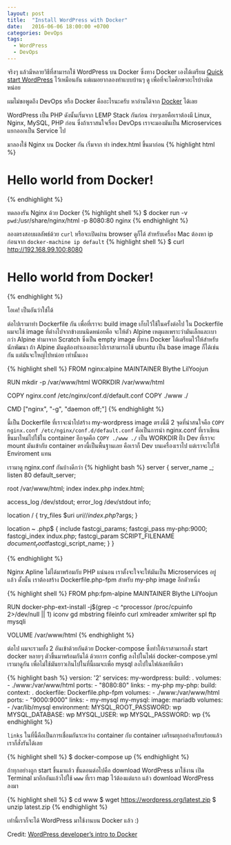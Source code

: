 ```yaml
---
layout: post
title:  "Install WordPress with Docker"
date:   2016-06-06 18:00:00 +0700
categories: DevOps
tags:
  - WordPress
  - DevOps
---
```

จริงๆ แล้วมีหลายวิธีที่สามารถใช้ WordPress บน Docker ซึ่งทาง Docker เองได้เตรียม [Quick start WordPress](https://docs.docker.com/compose/wordpress/) ไว้เหมือนกัน แต่ผมอยากลองทำแบบบ้านๆ ดู เพื่อที่จะไดศึกษาอะไรบ้างนิดหน่อย

ผมไม่ขอพูดถึง DevOps หรือ Docker คืออะไรนะครับ หาอ่านได้จาก [Docker](https://www.docker.com/) ได้เลย

WordPress เป็น PHP ดังนั้นเริ่มจาก LEMP Stack กันก่อน ง่ายๆเลยคือเราต้องมี Linux, Nginx, MySQL, PHP ก่อน ซึ่งถ้าเราสนใจเรื่อง DevOps เราจะมองมันเป็น Microservices แยกออกเป็น Service ไป

มาลองใช้ Nginx บน Docker กัน เริ่มจาก ทำ index.html ขึ้นมาก่อน
{% highlight html %}
<h1>Hello world from Docker!</h1>
{% endhighlight %}

ทดลองรัน Nginx ด้วย Docker
{% highlight shell %}
$ docker run -v `pwd`:/usr/share/nginx/html -p 8080:80 nginx
{% endhighlight %}

ลองตรงสอบผลลัพธ์ด้วย `curl` หรือจะเปิดผ่าน browser ดูก็ได้
สำหรับเครื่อง Mac ต้องหา ip ก่อนจาก `docker-machine ip default`
{% highlight shell %}
$ curl http://192.168.99.100:8080
<h1>Hello world from Docker!</h1>
{% endhighlight %}

โอเค! เป็นอันว่าใช่ได้

ต่อไปเรามาทำ Dockerfile กัน เพื่อที่เราจะ build image เก็บไว้ใช้ในครั้งต่อไป ใน Dockerfile ผมจะใช้ image ที่ต่างไปจากข้างบนนิดหน่อยคือ จะให้ตัว Alpine เหตุผลเพราะว่ามันเล็กและเบากว่า Alpine ทำมาจาก Scratch ซึ่งเป็น empty image ที่ทาง Docker ได้เตรียมไว้ให้สำหรับนักพัฒนา ถ้า Alpine มันดูต้องทำเองเยอะไปเราสามารถใช้ ubuntu เป็น base image ก็ได้เช่นกัน แต่มันจะใหญ่ไปหน่อย เท่านั้นเอง

{% highlight shell %}
FROM nginx:alpine
MAINTAINER Blythe LilYoojun

RUN mkdir -p /var/www/html
WORKDIR /var/www/html

COPY nginx.conf /etc/nginx/conf.d/default.conf
COPY ./www ./

CMD ["nginx", "-g", "daemon off;"]
{% endhighlight %}

นี้เป็น Dockerfile ที่เราจะนำไปสร้าง my-wordpress image ตรงนี้มี 2 จุดที่น่าสนใจคือ `COPY nginx.conf /etc/nginx/conf.d/default.conf` คือเป็นการนำ nginx.conf ที่เราเขียนขึ้นมาใหม่ไปใช้ใน container อีกจุดคือ `COPY ./www ./` เป็น WORKDIR ฝั่ง Dev ที่เราจะ mount มันเข้ากับ container ตรงนี้เป็นพื้นฐานเลย คือเราก็ Dev บนเครื่องเราไป แต่เราจะไปให้ Enviroment แทน

เรามาดู nginx.conf กันบ้างดีกว่า
{% highlight bash %}
server {
  server_name _;
  listen 80 default_server;

  root /var/www/html;
  index index.php index.html;

  access_log /dev/stdout;
  error_log /dev/stdout info;

  location / {
    try_files $uri $uri/ /index.php?$args;
  }

  location ~ .php$ {
    include fastcgi_params;
    fastcgi_pass my-php:9000;
    fastcgi_index indux.php;
    fastcgi_param SCRIPT_FILENAME $document_root$fastcgi_script_name;
  }
}

{% endhighlight %}

Nginx Apline ไม่ได้มาพร้อมกับ PHP แน่นอน เราตั้งจะใจจะให้มันเป็น Microservices อยู่แล้ว ดั้งนั้น เราต้องสร้าง Dockerfile.php-fpm สำหรับ my-php image อีกตัวหนึ่ง

{% highlight shell %}
FROM php:fpm-alpine
MAINTAINER Blythe LilYoojun

RUN docker-php-ext-install -j$(grep -c ^processor /proc/cpuinfo 2>/dev/null || 1) iconv gd mbstring fileinfo curl xmlreader xmlwriter spl ftp mysqli

VOLUME /var/www/html
{% endhighlight %}

ต่อไป ผมจะรวมทั้ง 2 อันเข้าด้วยกันด้วย Docker-compose ซึ่งทำให้เราสามารถสั่ง start docker หลายๆ ตัวขึ้นมาพร้อมกันได้ ด้วยการ config ลงไปในไฟล์ docker-compose.yml เรามาดูกัน เพื่อไม่ใช้มันยาวเกินไปในที่นี้ผมจะเพื่อ mysql ลงไปในไฟล์เลยทีเดียว

{% highlight bash %}
version: '2'
services:
  my-wordpress:
    build: .
    volumes:
      - ./www:/var/www/html
    ports:
      - "8080:80"
    links:
      - my-php
  my-php:
    build:
      context: .
      dockerfile: Dockerfile.php-fpm
    volumes:
      - ./www:/var/www/html
    ports:
      - "9000:9000"
    links:
      - my-mysql
  my-mysql:
    image: mariadb
    volumes:
      - /var/lib/mysql
    environment:
      MYSQL_ROOT_PASSWORD: wp
      MYSQL_DATABASE: wp
      MYSQL_USER: wp
      MYSQL_PASSWORD: wp
{% endhighlight %}

`links` ในที่นี้คือเป็นการเชื่อมกันระหว่าง container กับ container
เตรียมทุกอย่างเรียบร้อยแล้ว เราก็สั่งรันได้เลย

{% highlight shell %}
$ docker-compose up
{% endhighlight %}

ถ้าทุกอย่างถูก start ขึ้นมาแล้ว ขั้นตอนต่อไปคือ download WordPress มาใช้งาน เปิด Terminal มาอีกอันแล้วไปใช้ `www` ที่เรา map ไว้ต้องแต่แรก แล้ว download WordPress ลงมา

{% highlight shell %}
$ cd www
$ wget https://wordpress.org/latest.zip
$ unzip latest.zip
{% endhighlight %}

เท่านี้เราก็จะได้ WordPress มาใช้งานบน Docker แล้ว :)


Credit: [WordPress developer’s intro to Docker](https://codeable.io/wordpress-developers-intro-docker/)
